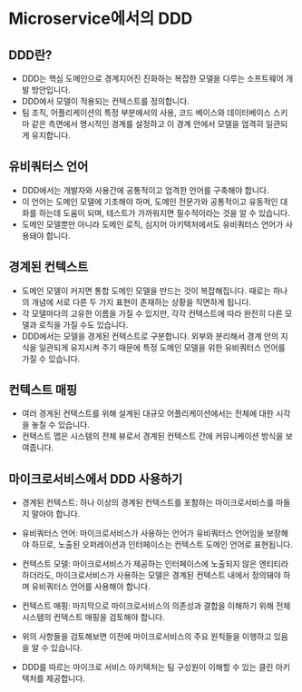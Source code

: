 # Microservice에서의 DDD
## DDD란?
* DDD는 핵심 도메인으로 경계지어진 진화하는 복잡한 모델을 다루는 소프트웨어 개발 방안입니다.
* DDD에서 모델이 적용되는 컨텍스트를 정의합니다. 
* 팀 조직, 어플리케이션의 특정 부분에서의 사용, 코드 베이스와 데이터베이스 스키마 같은 측면에서 명시적인 경계를 설정하고 이 경계 안에서 모델을 엄격히 일관되게 유지합니다.

## 유비쿼터스 언어
* DDD에서는 개발자와 사용간에 공통적이고 엄격한 언어를 구축해야 합니다.
* 이 언어는 도메인 모델에 기초해야 하며, 도메인 전문가와 공통적이고 유동적인 대화를 하는데 도움이 되며, 테스트가 가까워지면 필수적이라는 것을 알 수 있습니다.
* 도메인 모델뿐만 아니라 도메인 로직, 심지어 아키텍처에서도 유비쿼터스 언어가 사용돼야 합니다.

## 경계된 컨텍스트
* 도메인 모델이 커지면 통합 도메인 모델을 만드는 것이 복잡해집니다. 때로는 하나의 개념에 서로 다른 두 가지 표현이 존재하는 상황을 직면하게 됩니다.
* 각 모델마다의 고유한 이름을 가질 수 있지만, 각각 컨텍스트에 따라 완전히 다른 모델과 로직을 가질 수도 있습니다.
* DDD에서는 모델을 경게된 컨텍스트로 구분합니다. 외부와 분리해서 경계 안의 지식을 일관되게 유지시켜 주기 때문에 특정 도메인 모델을 위한 유비쿼터스 언어를 가질 수 있습니다.

## 컨텍스트 매핑
* 여러 경게된 컨텍스트를 위해 설계된 대규모 어플리케이션에서는 전체에 대한 시각을 놓칠 수 있습니다.
* 컨텍스트 맵은 시스템의 전체 뷰로서 경계된 컨텍스트 간에 커뮤니케이션 방식을 보여줍니다.

## 마이크로서비스에서 DDD 사용하기
* 경계된 컨텍스트: 하나 이상의 경계된 컨텍스트를 포함하는 마이크로서비스를 마들지 말아야 합니다.
* 유비쿼터스 언어: 마이크로서비스가 사용하는 언어가 유비쿼터스 언어임을 보장해야 하므로, 노출된 오퍼레이션과 인터페이스는 컨텍스트 도메인 언어로 표현됩니다.
* 컨텍스트 모델: 마이크로서비스가 제공하는 인터페이스에 노출되지 않은 엔티티라 하더라도, 마이크로서비스가 사용하는 모델은 경계된 컨텍스트 내에서 정의돼야 하며 유비쿼터스 언어를 사용해야 합니다.
* 컨텍스트 매핑: 마지막으로 마이크로서비스의 의존성과 결합을 이해하기 위해 전체 시스템의 컨텍스트 매핑을 검토해야 합니다.

* 위의 사항들을 검토해보면 이전에 마이크로서비스의 주요 원칙들을 이행하고 있음을 알 수 있습니다.
* DDD를 따르는 마이크로 서비스 아키텍처는 팀 구성원이 이해할 수 있는 클린 아키텍처를 제공합니다.
